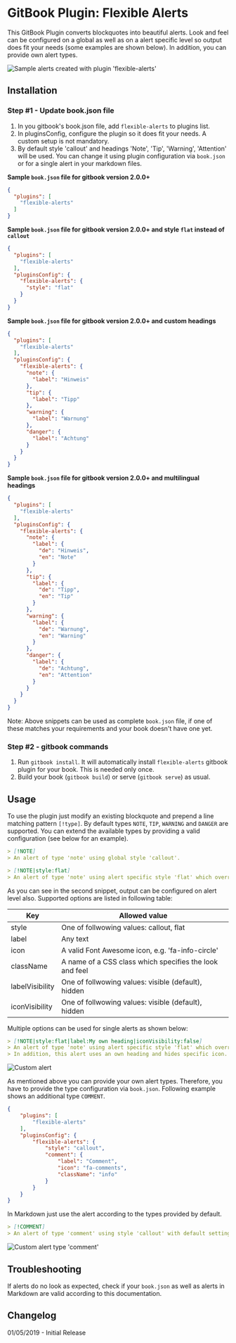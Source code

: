 # GitBook Plugin: Flexible Alerts

This GitBook Plugin converts blockquotes into beautiful alerts. Look and feel can be configured on a global as well as on a alert specific level so output does fit your needs (some examples are shown below). In addition, you can provide own alert types.

![Sample alerts created with plugin 'flexible-alerts'](https://user-images.githubusercontent.com/44210522/50688702-ea774f00-1026-11e9-9281-ca615cb466f5.jpg)

## Installation

### Step #1 - Update book.json file

1. In you gitbook's book.json file, add `flexible-alerts` to plugins list.
2. In pluginsConfig, configure the plugin so it does fit your needs. A custom setup is not mandatory.
3. By default style 'callout' and headings 'Note', 'Tip', 'Warning', 'Attention' will be used. You can change it using plugin configuration via `book.json` or for a single alert in your markdown files.

**Sample `book.json` file for gitbook version 2.0.0+**

```json
{
  "plugins": [
    "flexible-alerts"
  ]
}
```

**Sample `book.json` file for gitbook version 2.0.0+ and style `flat` instead of `callout`**

```json
{
  "plugins": [
    "flexible-alerts"
  ],
  "pluginsConfig": {
    "flexible-alerts": {
      "style": "flat"
    }
  }
}
```

**Sample `book.json` file for gitbook version 2.0.0+ and custom headings**

```json
{
  "plugins": [
    "flexible-alerts"
  ],
  "pluginsConfig": {
    "flexible-alerts": {
      "note": {
	    "label": "Hinweis"
	  },
      "tip": {
	    "label": "Tipp"
	  },
      "warning": {
	    "label": "Warnung"
	  },
      "danger": {
	    "label": "Achtung"
	  }
    }
  }
}
```

**Sample `book.json` file for gitbook version 2.0.0+  and multilingual headings**

```json
{
  "plugins": [
    "flexible-alerts"
  ],
  "pluginsConfig": {
    "flexible-alerts": {
      "note": {
	    "label": {
          "de": "Hinweis",
          "en": "Note"
        }
	  },
      "tip": {
	    "label": {
          "de": "Tipp",
          "en": "Tip"
        }
	  },
      "warning": {
	    "label": {
          "de": "Warnung",
          "en": "Warning"
        }
	  },
      "danger": {
	    "label": {
          "de": "Achtung",
          "en": "Attention"
        }
	  }
    }
  }
}
```

Note: Above snippets can be used as complete `book.json` file, if one of these matches your requirements and your book doesn't have one yet.

### Step #2 - gitbook commands

1. Run `gitbook install`. It will automatically install `flexible-alerts` gitbook plugin for your book. This is needed only once.
2. Build your book (`gitbook build`) or serve (`gitbook serve`) as usual.

## Usage

To use the plugin just modify an existing blockquote and prepend a line matching pattern `[!type]`. By default types `NOTE`, `TIP`, `WARNING` and `DANGER` are supported. You can extend the available types by providing a valid configuration (see below for an example). 

```markdown
> [!NOTE]
> An alert of type 'note' using global style 'callout'.
```

```markdown
> [!NOTE|style:flat]
> An alert of type 'note' using alert specific style 'flat' which overrides global style 'callout'.
```

As you can see in the second snippet, output can be configured on alert level also. Supported options are listed in following table:

| Key            | Allowed value |
| --------------- | ---- |
| style | One of follwowing values: callout, flat |
| label  | Any text |
| icon  | A valid Font Awesome icon, e.g. 'fa-info-circle' |
| className  | A name of a CSS class which specifies the look and feel |
| labelVisibility | One of follwowing values: visible (default), hidden |
| iconVisibility  | One of follwowing values: visible (default), hidden |

Multiple options can be used for single alerts as shown below:

```markdown
> [!NOTE|style:flat|label:My own heading|iconVisibility:false]
> An alert of type 'note' using alert specific style 'flat' which overrides global style 'callout'.
> In addition, this alert uses an own heading and hides specific icon.
```

![Custom alert](https://user-images.githubusercontent.com/44210522/50689970-04676080-102c-11e9-9cbc-8af129cb988c.png)

As mentioned above you can provide your own alert types. Therefore, you have to provide the type configuration via `book.json`. Following example shows an additional type `COMMENT`.

```json
{
	"plugins": [
		"flexible-alerts"
	],
	"pluginsConfig": {
		"flexible-alerts": {
			"style": "callout",
			"comment": {
				"label": "Comment",
			    "icon": "fa-comments",
			    "className": "info"
			}
		}
	}
}
```

In Markdown just use the alert according to the types provided by default.

```markdown
> [!COMMENT]
> An alert of type 'comment' using style 'callout' with default settings.
```

![Custom alert type 'comment'](https://user-images.githubusercontent.com/44210522/50722960-6f21a600-10d7-11e9-87e7-d40d87045afe.png)

## Troubleshooting

If alerts do no look as expected, check if your `book.json` as well as alerts in Markdown are valid according to this documentation.

## Changelog
01/05/2019 - Initial Release
